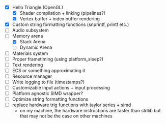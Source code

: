 <!--*
 * Description:  Todo list for project museum
 * Author:       Alicia Amarilla (smushyaa@gmail.com)
 * File Created: June 15, 2023
-->
- [x] Hello Triangle (OpenGL)
  - [x] Shader compilation + linking (pipelines?)
  - [x] Vertex buffer + index buffer rendering
- [x] Custom string formatting functions (snprintf, printf etc.)
- [ ] Audio subsystem
- [ ] Memory arena
    - [x] Stack Arena
    - [ ] Dynamic Arena
- [ ] Materials system
- [ ] Proper frametiming (using platform_sleep?)
- [ ] Text rendering
- [ ] ECS or something approximating it
- [ ] Resource manager
- [ ] Write logging to file (timestamps?)
- [ ] Customizable input actions + input processing
- [ ] Platform agnostic SIMD wrapper?
- [ ] Optimize string formatting functions
- [ ] replace hardware trig functions with taylor series + simd
    - on my machine, the hardware instructions are faster than stdlib
        but that may not be the case on other machines

